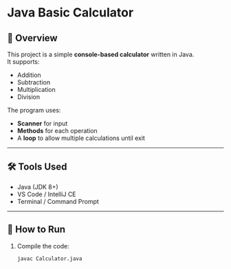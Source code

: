 # Java Basic Calculator

## 📌 Overview
This project is a simple **console-based calculator** written in Java.  
It supports:
- Addition
- Subtraction
- Multiplication
- Division

The program uses:
- **Scanner** for input
- **Methods** for each operation
- A **loop** to allow multiple calculations until exit

---

## 🛠 Tools Used
- Java (JDK 8+)
- VS Code / IntelliJ CE
- Terminal / Command Prompt

---

## 🚀 How to Run
1. Compile the code:
   ```bash
   javac Calculator.java
